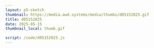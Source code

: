 ```yaml
---
layout: p5-sketch
thumbnail: https://media.awd.systems/media/thumbs/d05152025.gif
title: d05152025
date: 2025-05-15
thumbnail_local: thumb.gif

script: /code/d05152025.js
---
```


